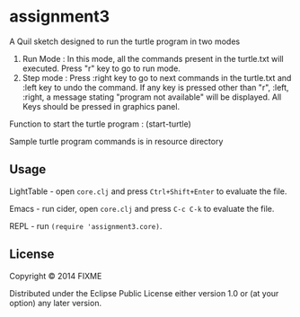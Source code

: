 # assignment3

A Quil sketch designed to run the turtle program in two modes
1. Run Mode : In this mode, all the commands present in the turtle.txt will executed. Press "r" key to go to run mode.
2. Step mode : Press :right key to go to next commands in the turtle.txt and :left key to undo the command.
If any key is pressed  other than "r", :left, :right,  a message stating "program not available" will be displayed.
All Keys should be pressed in graphics panel.

Function to start the turtle program : (start-turtle)

Sample turtle program commands is in resource directory

## Usage

LightTable - open `core.clj` and press `Ctrl+Shift+Enter` to evaluate the file.

Emacs - run cider, open `core.clj` and press `C-c C-k` to evaluate the file.

REPL - run `(require 'assignment3.core)`.

## License

Copyright © 2014 FIXME

Distributed under the Eclipse Public License either version 1.0 or (at
your option) any later version.
